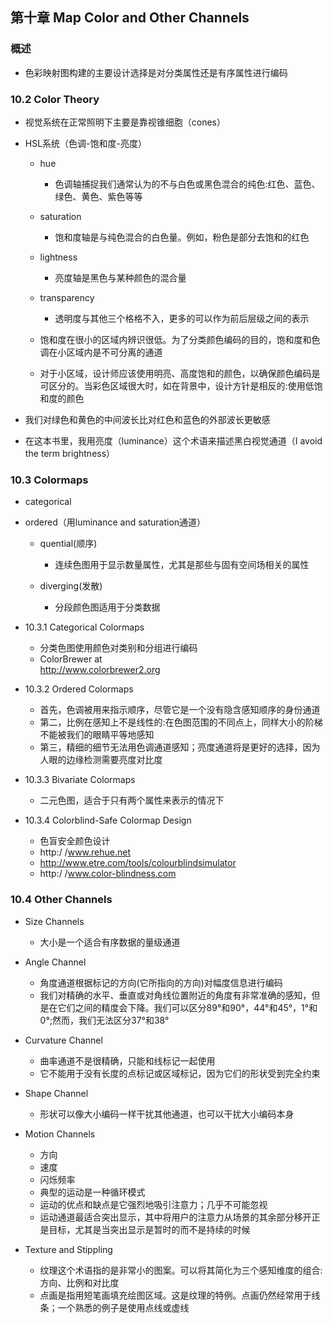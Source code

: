 ## 第十章 Map Color and Other Channels

### 概述

- 色彩映射图构建的主要设计选择是对分类属性还是有序属性进行编码

### 10.2 Color Theory

- 视觉系统在正常照明下主要是靠视锥细胞（cones）
- HSL系统（色调-饱和度-亮度）

	- hue

		- 色调轴捕捉我们通常认为的不与白色或黑色混合的纯色:红色、蓝色、绿色、黄色、紫色等等

	- saturation

		- 饱和度轴是与纯色混合的白色量。例如，粉色是部分去饱和的红色

	- lightness

		- 亮度轴是黑色与某种颜色的混合量

	-  transparency

		- 透明度与其他三个格格不入，更多的可以作为前后层级之间的表示

	- 饱和度在很小的区域内辨识很低。为了分类颜色编码的目的，饱和度和色调在小区域内是不可分离的通道
	- 对于小区域，设计师应该使用明亮、高度饱和的颜色，以确保颜色编码是可区分的。当彩色区域很大时，如在背景中，设计方针是相反的:使用低饱和度的颜色

- 我们对绿色和黄色的中间波长比对红色和蓝色的外部波长更敏感
- 在这本书里，我用亮度（luminance）这个术语来描述黑白视觉通道（I avoid the term
brightness）

### 10.3 Colormaps

- categorical
- ordered（用luminance and saturation通道）

	- quential(顺序)

		- 连续色图用于显示数量属性，尤其是那些与固有空间场相关的属性 

	- diverging(发散)

		- 分段颜色图适用于分类数据

- 10.3.1 Categorical Colormaps

	- 分类色图使用颜色对类别和分组进行编码
	- ColorBrewer at                                          
 http://www.colorbrewer2.org

- 10.3.2 Ordered Colormaps

	- 首先，色调被用来指示顺序，尽管它是一个没有隐含感知顺序的身份通道
	- 第二，比例在感知上不是线性的:在色图范围的不同点上，同样大小的阶梯不能被我们的眼睛平等地感知
	- 第三，精细的细节无法用色调通道感知；亮度通道将是更好的选择，因为人眼的边缘检测需要亮度对比度

- 10.3.3 Bivariate Colormaps

	- 二元色图，适合于只有两个属性来表示的情况下

- 10.3.4 Colorblind-Safe Colormap Design

	- 色盲安全颜色设计
	-  http:/ /www.rehue.net
	- http://www.etre.com/tools/colourblindsimulator
	- http:/ /www.color-blindness.com

### 10.4 Other Channels

- Size Channels

	- 大小是一个适合有序数据的量级通道

- Angle Channel

	- 角度通道根据标记的方向(它所指向的方向)对幅度信息进行编码
	- 我们对精确的水平、垂直或对角线位置附近的角度有非常准确的感知，但是在它们之间的精度会下降。我们可以区分89°和90°，44°和45°，1°和0°;然而，我们无法区分37°和38°

- Curvature Channel

	- 曲率通道不是很精确，只能和线标记一起使用
	- 它不能用于没有长度的点标记或区域标记，因为它们的形状受到完全约束

- Shape Channel

	- 形状可以像大小编码一样干扰其他通道，也可以干扰大小编码本身

- Motion Channels

	- 方向
	- 速度
	- 闪烁频率
	- 典型的运动是一种循环模式
	- 运动的优点和缺点是它强烈地吸引注意力；几乎不可能忽视
	- 运动通道最适合突出显示，其中将用户的注意力从场景的其余部分移开正是目标，尤其是当突出显示是暂时的而不是持续的时候

- Texture and Stippling

	- 纹理这个术语指的是非常小的图案。可以将其简化为三个感知维度的组合:方向、比例和对比度
	- 点画是指用短笔画填充绘图区域。这是纹理的特例。点画仍然经常用于线条；一个熟悉的例子是使用点线或虚线

